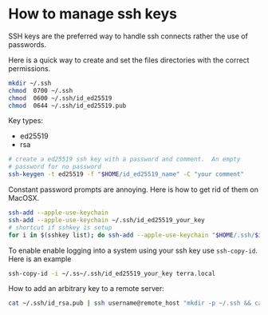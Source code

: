 # How to manage ssh keys

SSH keys are the preferred way to handle ssh connects rather the use of passwords.

Here is a quick way to create and set the files directories with the correct permissions.

```bash
mkdir ~/.ssh
chmod  0700 ~/.ssh
chmod  0600 ~/.ssh/id_ed25519
chmod  0644 ~/.ssh/id_ed25519.pub
```

Key types:

- ed25519
- rsa

```bash
# create a ed25519 ssh key with a password and comment.  An empty
# password for no password
ssh-keygen -t ed25519 -f "$HOME/id_ed25519_name" -C "your comment"
```

Constant password prompts are annoying. Here is how to get rid of them on MacOSX.

```bash
ssh-add --apple-use-keychain
ssh-add --apple-use-keychain ~/.ssh/id_ed25519_your_key
# shortcut if sshkey is setup
for i in $(sshkey list); do ssh-add --apple-use-keychain "$HOME/.ssh/$i"; done
```

To enable enable logging into a system using your ssh key use `ssh-copy-id`. Here is an example

```bash
ssh-copy-id -i ~/.ss~/.ssh/id_ed25519_your_key terra.local
```

How to add an arbitrary key to a remote server:

```bash
cat ~/.ssh/id_rsa.pub | ssh username@remote_host "mkdir -p ~/.ssh && cat >> ~/.ssh/authorized_keys"
```
